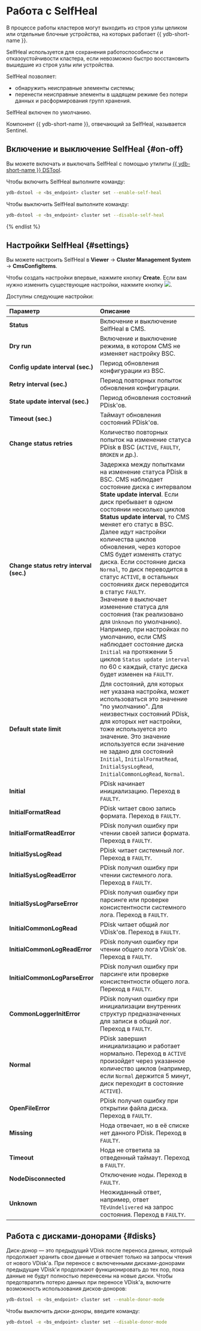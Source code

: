 # Работа с SelfHeal

В процессе работы кластеров могут выходить из строя узлы целиком или отдельные блочные устройства, на которых работает {{ ydb-short-name }}.

SelfHeal используется для сохранения работоспособности и отказоустойчивости кластера, если невозможно быстро восстановить вышедшие из строя узлы или устройства.

SelfHeal позволяет:

* обнаружить неисправные элементы системы;
* перенести неисправные элементы в щадящем режиме без потери данных и расформирования групп хранения.

SelfHeal включен по умолчанию.

Компонент {{ ydb-short-name }}, отвечающий за SelfHeal, называется Sentinel.

## Включение и выключение SelfHeal {#on-off}

Вы можете включать и выключать SelfHeal с помощью утилиты [{{ ydb-short-name }} DSTool](../../reference/ydb-dstool/index.md).

Чтобы включить SelfHeal выполните команду:

```bash
ydb-dstool -e <bs_endpoint> cluster set --enable-self-heal
```

Чтобы выключить SelfHeal выполните команду:

```bash
ydb-dstool -e <bs_endpoint> cluster set --disable-self-heal
```

{% endlist %}

## Настройки SelfHeal {#settings}

Вы можете настроить SelfHeal в **Viewer** → **Cluster Management System** → **CmsConfigItems**.

Чтобы создать настройки впервые, нажмите кнопку **Create**. Если вам нужно изменить существующие настройки, нажмите кнопку ![](../../_assets/pencil.svg).

Доступны следующие настройки:

| **Параметр**                             | **Описание**                                                                                                                                                             |
|:---------------------------------------- |:------------------------------------------------------------------------------------------------------------------------------------------------------------------------ |
| **Status**                               | Включение и выключение SelfHeal в CMS. |
| **Dry run**                              | Включение и выключение режима, в котором CMS не изменяет настройку BSC. |
| **Config update interval (sec.)**        | Период обновления конфигурации из BSC. |
| **Retry interval (sec.)**                | Период повторных попыток обновления конфигурации. |
| **State update interval (sec.)**         | Период обновления состояний PDisk'ов. |
| **Timeout (sec.)**                       | Таймаут обновления состояний PDisk'ов. |
| **Change status retries**                | Количество повторных попыток на изменение статуса PDisk в BSC (`ACTIVE`, `FAULTY`, `BROKEN` и др.). |
| **Change status retry interval (sec.)**  | Задержка между попытками на изменение статуса PDisk в BSC. CMS наблюдает состояние диска с интервалом **State update interval**. Если диск пребывает в одном состоянии несколько циклов **Status update interval**, то CMS меняет его статус в BSC.<br>Далее идут настройки количества циклов обновления, через которое CMS будет изменять статус диска. Если состояние диска `Normal`, то диск переводится в статус `ACTIVE`, в остальных состояниях диск переводится в статус `FAULTY`.<br>Значение `0` выключает изменение статуса для состояния (так реализовано для `Unknown` по умолчанию).<br>Например, при настройках по умолчанию, если CMS наблюдает состояние диска `Initial` на протяжении 5 циклов `Status update interval` по 60 с каждый, статус диска будет изменен на `FAULTY`. |
| **Default state limit**                  | Для состояний, для которых нет указана настройка, может использоваться это значение "по умолчанию". Для неизвестных состояний PDisk, для которых нет настройки, тоже используется это значение. Это значение используется если значение не задано для состояний `Initial`, `InitialFormatRead`, `InitialSysLogRead`, `InitialCommonLogRead`, `Normal`. |
| **Initial**                              | PDisk начинает инициализацию. Переход в `FAULTY`. |
| **InitialFormatRead**                    | PDisk читает свою запись формата. Переход в `FAULTY`. |
| **InitialFormatReadError**               | PDisk получил ошибку при чтении своей записи формата. Переход в `FAULTY`. |
| **InitialSysLogRead**                    | PDisk читает системный лог. Переход в `FAULTY`. |
| **InitialSysLogReadError**               | PDisk получил ошибку при чтении системного лога. Переход в `FAULTY`. |
| **InitialSysLogParseError**              | PDisk получил ошибку при парсинге или проверке консистентности системного лога. Переход в `FAULTY`. |
| **InitialCommonLogRead**                 | PDisk читает общий лог VDisk'ов. Переход в `FAULTY`. |
| **InitialCommonLogReadError**            | PDisk получил ошибку при чтении общего лога VDisk'ов. Переход в `FAULTY`. |
| **InitialCommonLogParseError**           | PDisk получил ошибку при парсинге или проверке консистентности общего лога. Переход в `FAULTY`. |
| **CommonLoggerInitError**                | PDisk получил ошибку при инициализации внутренних структур предназначенных для записи в общий лог. Переход в `FAULTY`. |
| **Normal**                               | PDisk завершил инициализацию и работает нормально. Переход в `ACTIVE` произойдет через указанное количество циклов (например, если `Normal` держится 5 минут, диск переходит в состояние `ACTIVE`). |
| **OpenFileError**                        | PDisk получил ошибку при открытии файла диска. Переход в `FAULTY`. |
| **Missing**                              | Нода отвечает, но в её списке нет данного PDisk. Переход в `FAULTY`. |
| **Timeout**                              | Нода не ответила за отведенный таймаут. Переход в `FAULTY`. |
| **NodeDisconnected**                     | Отключение ноды. Переход в `FAULTY`. |
| **Unknown**                              | Неожиданный ответ, например, ответ `TEvUndelivered` на запрос состояния. Переход в `FAULTY`. |

## Работа с дисками-донорами {#disks}

Диск-донор — это предыдущий VDisk после переноса данных, который продолжает хранить свои данные и отвечает только на запросы чтения от нового VDisk'а. При переносе с включенными дисками-донорами предыдущие VDisk'и продолжают функционировать до тех пор, пока данные не будут полностью перенесены на новые диски. Чтобы предотвратить потерю данных при переносе VDisk'а, включите возможность использования дисков-доноров:

```bash
ydb-dstool -e <bs_endpoint> cluster set --enable-donor-mode
```

Чтобы выключить диски-доноры, введите команду:

```bash
ydb-dstool -e <bs_endpoint> cluster set --disable-donor-mode
```
